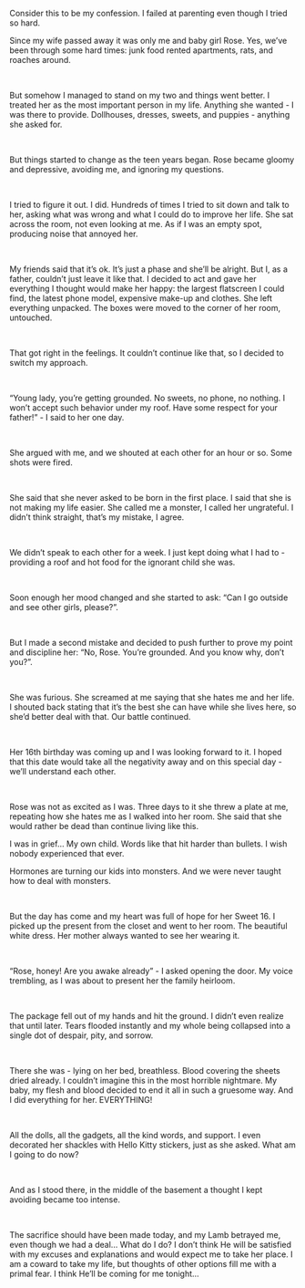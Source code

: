 Consider this to be my confession. I failed at parenting even though I tried so hard. 

Since my wife passed away it was only me and baby girl Rose. Yes, we’ve been through some hard times: junk food rented apartments, rats, and roaches around. 

&#x200B;

But somehow I managed to stand on my two and things went better. I treated her as the most important person in my life. Anything she wanted - I was there to provide. Dollhouses, dresses, sweets, and puppies - anything she asked for.

&#x200B;

But things started to change as the teen years began. Rose became gloomy and depressive, avoiding me, and ignoring my questions.

&#x200B;

I tried to figure it out. I did. Hundreds of times I tried to sit down and talk to her, asking what was wrong and what I could do to improve her life. She sat across the room, not even looking at me. As if I was an empty spot, producing noise that annoyed her. 

&#x200B;

My friends said that it’s ok. It’s just a phase and she’ll be alright. But I, as a father, couldn’t just leave it like that. I decided to act and gave her everything I thought would make her happy: the largest flatscreen I could find, the latest phone model, expensive make-up and clothes. She left everything unpacked. The boxes were moved to the corner of her room, untouched. 

&#x200B;

That got right in the feelings. It couldn’t continue like that, so I decided to switch my approach. 

&#x200B;

“Young lady, you’re getting grounded. No sweets, no phone, no nothing. I won’t accept such behavior under my roof. Have some respect for your father!” - I said to her one day. 

&#x200B;

She argued with me, and we shouted at each other for an hour or so. Some shots were fired.

&#x200B;

She said that she never asked to be born in the first place. I said that she is not making my life easier. She called me a monster, I called her ungrateful. I didn’t think straight, that’s my mistake, I agree. 

&#x200B;

We didn’t speak to each other for a week. I just kept doing what I had to - providing a roof and hot food for the ignorant child she was. 

&#x200B;

Soon enough her mood changed and she started to ask: “Can I go outside and see other girls, please?”.

&#x200B;

But I made a second mistake and decided to push further to prove my point and discipline her: “No, Rose. You’re grounded. And you know why, don’t you?”.

&#x200B;

She was furious. She screamed at me saying that she hates me and her life. I shouted back stating that it’s the best she can have while she lives here, so she’d better deal with that.  Our battle continued. 

&#x200B;

Her 16th birthday was coming up and I was looking forward to it. I hoped that this date would take all the negativity away and on this special day - we’ll understand each other.

&#x200B;

Rose was not as excited as I was. Three days to it she threw a plate at me, repeating how she hates me as I walked into her room. She said that she would rather be dead than continue living like this. 

I was in grief… My own child. Words like that hit harder than bullets. I wish nobody experienced that ever. 

Hormones are turning our kids into monsters. And we were never taught how to deal with monsters. 

&#x200B;

But the day has come and my heart was full of hope for her Sweet 16. I picked up the present from the closet and went to her room. The beautiful white dress. Her mother always wanted to see her wearing it. 

&#x200B;

“Rose, honey! Are you awake already” - I asked opening the door. My voice trembling, as I was about to present her the family heirloom. 

&#x200B;

The package fell out of my hands and hit the ground. I didn’t even realize that until later. Tears flooded instantly and my whole being collapsed into a single dot of despair, pity, and sorrow.

&#x200B;

There she was - lying on her bed, breathless. Blood covering the sheets dried already. I couldn’t imagine this in the most horrible nightmare. My baby, my flesh and blood decided to end it all in such a gruesome way. And I did everything for her. EVERYTHING!

&#x200B;

All the dolls, all the gadgets, all the kind words, and support. I even decorated her shackles with Hello Kitty stickers, just as she asked.  What am I going to do now?

&#x200B;

And as I stood there, in the middle of the basement a thought I kept avoiding became too intense. 

&#x200B;

The sacrifice should have been made today, and my Lamb betrayed me, even though we had a deal… What do I do? I don’t think He will be satisfied with my excuses and explanations and would expect me to take her place. I am a coward to take my life, but thoughts of other options fill me with a primal fear. I think He’ll be coming for me tonight…